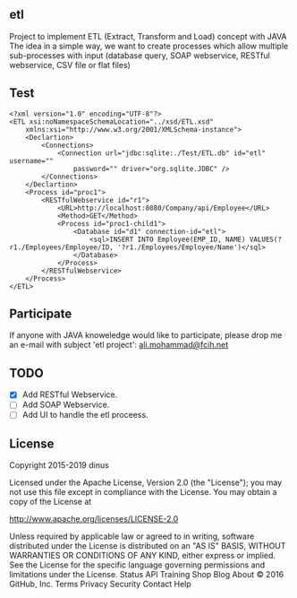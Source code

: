 ## etl

Project to implement ETL (Extract, Transform and Load) concept with JAVA The idea in a simple way, we want to create processes which allow multiple sub-processes with input (database query, SOAP webservice, RESTful webservice, CSV file or flat files)

## Test

```
<?xml version="1.0" encoding="UTF-8"?>
<ETL xsi:noNamespaceSchemaLocation="../xsd/ETL.xsd"
	xmlns:xsi="http://www.w3.org/2001/XMLSchema-instance">
	<Declartion>
		<Connections>
			<Connection url="jdbc:sqlite:./Test/ETL.db" id="etl" username=""
				password="" driver="org.sqlite.JDBC" />
		</Connections>
	</Declartion>
	<Process id="proc1">
		<RESTfulWebservice id="r1">
			<URL>http://localhost:8080/Company/api/Employee</URL>
			<Method>GET</Method>
			<Process id="proc1-child1">
				<Database id="d1" connection-id="etl">
					<sql>INSERT INTO Employee(EMP_ID, NAME) VALUES(?r1./Employees/Employee/ID, '?r1./Employees/Employee/Name')</sql>
				</Database>
			</Process>
		</RESTfulWebservice>
	</Process>
</ETL>

```

## Participate

If anyone with JAVA knoweledge would like to participate, please drop me an e-mail with subject 'etl project': ali.mohammad@fcih.net

## TODO

- [x] Add RESTful Webservice.
- [ ] Add SOAP Webservice.
- [ ] Add UI to handle the etl proceess.

## License


Copyright 2015-2019 dinus

Licensed under the Apache License, Version 2.0 (the "License");
you may not use this file except in compliance with the License.
You may obtain a copy of the License at

   http://www.apache.org/licenses/LICENSE-2.0

Unless required by applicable law or agreed to in writing, software
distributed under the License is distributed on an "AS IS" BASIS,
WITHOUT WARRANTIES OR CONDITIONS OF ANY KIND, either express or implied.
See the License for the specific language governing permissions and
limitations under the License.
Status API Training Shop Blog About
© 2016 GitHub, Inc. Terms Privacy Security Contact Help

